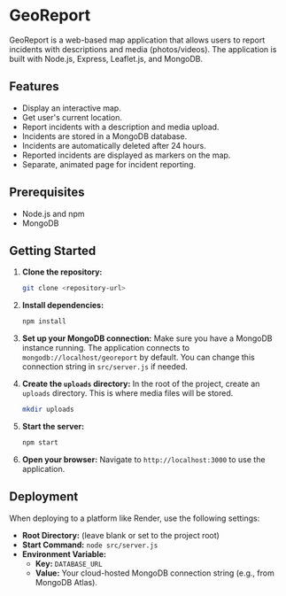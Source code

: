 # GeoReport

GeoReport is a web-based map application that allows users to report incidents with descriptions and media (photos/videos). The application is built with Node.js, Express, Leaflet.js, and MongoDB.

## Features

*   Display an interactive map.
*   Get user's current location.
*   Report incidents with a description and media upload.
*   Incidents are stored in a MongoDB database.
*   Incidents are automatically deleted after 24 hours.
*   Reported incidents are displayed as markers on the map.
*   Separate, animated page for incident reporting.

## Prerequisites

*   Node.js and npm
*   MongoDB

## Getting Started

1.  **Clone the repository:**
    ```bash
    git clone <repository-url>
    ```

2.  **Install dependencies:**
    ```bash
    npm install
    ```

3.  **Set up your MongoDB connection:**
    Make sure you have a MongoDB instance running. The application connects to `mongodb://localhost/georeport` by default. You can change this connection string in `src/server.js` if needed.

4.  **Create the `uploads` directory:**
    In the root of the project, create an `uploads` directory. This is where media files will be stored.
    ```bash
    mkdir uploads
    ```

5.  **Start the server:**
    ```bash
    npm start
    ```

6.  **Open your browser:**
    Navigate to `http://localhost:3000` to use the application.

## Deployment

When deploying to a platform like Render, use the following settings:

*   **Root Directory:** (leave blank or set to the project root)
*   **Start Command:** `node src/server.js`
*   **Environment Variable:**
    *   **Key:** `DATABASE_URL`
    *   **Value:** Your cloud-hosted MongoDB connection string (e.g., from MongoDB Atlas).
